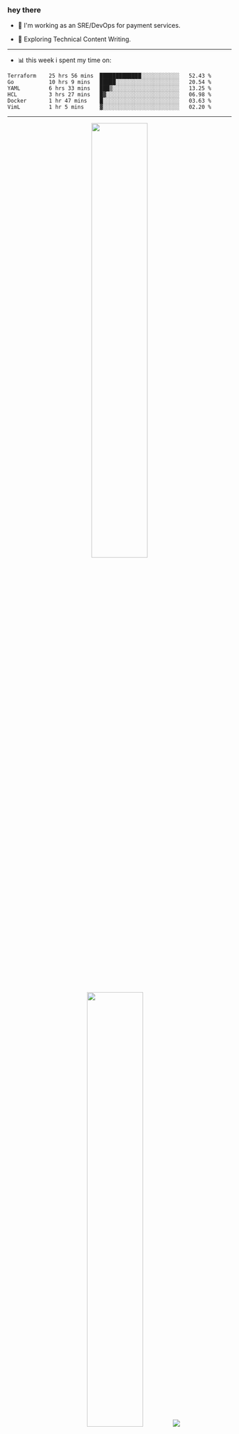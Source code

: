 ### hey there 

- :telescope: I'm working as an SRE/DevOps for payment services.

- :seedling: Exploring Technical Content Writing.

---

- :bar_chart: this week i spent my time on:

<!--START_SECTION:waka-->

```text
Terraform    25 hrs 56 mins  █████████████░░░░░░░░░░░░   52.43 %
Go           10 hrs 9 mins   █████░░░░░░░░░░░░░░░░░░░░   20.54 %
YAML         6 hrs 33 mins   ███▒░░░░░░░░░░░░░░░░░░░░░   13.25 %
HCL          3 hrs 27 mins   █▓░░░░░░░░░░░░░░░░░░░░░░░   06.98 %
Docker       1 hr 47 mins    █░░░░░░░░░░░░░░░░░░░░░░░░   03.63 %
VimL         1 hr 5 mins     ▓░░░░░░░░░░░░░░░░░░░░░░░░   02.20 %
```

<!--END_SECTION:waka-->

---

<p align="center">
  <img height="50%" width="auto" src ="https://github-readme-stats.vercel.app/api?username=chcdc&show_icons=true&count_private=true&theme=darcula&hide_border=true&hide=issues,contribs&bg_color=00000000">
  <img height="50%" width="auto" src ="https://github-readme-stats.vercel.app/api/top-langs/?username=chcdc&layout=compact&hide_border=true&theme=darcula&bg_color=00000000&langs_count=6&hide=jupyter%20notebook,tex,css,php">
  <img src ="https://github-readme-streak-stats.herokuapp.com?user=chcdc&theme=darcula&hide_border=true&background=FFFFFF00">
  <br>
  <br>
</p>

---
<!--
🏢 The Office quote of day
-->

